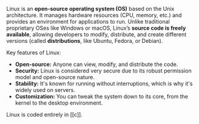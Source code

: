 Linux is an **open-source operating system (OS)** based on the Unix architecture. It manages hardware resources (CPU, memory, etc.) and provides an environment for applications to run. Unlike traditional proprietary OSes like Windows or macOS, Linux’s **source code is freely available**, allowing developers to modify, distribute, and create different versions (called **distributions**, like Ubuntu, Fedora, or Debian).

Key features of Linux:

- **Open-source:** Anyone can view, modify, and distribute the code.
- **Security:** Linux is considered very secure due to its robust permission model and open-source nature.
- **Stability:** It's known for running without interruptions, which is why it's widely used on servers.
- **Customization:** You can tweak the system down to its core, from the kernel to the desktop environment.

Linux is coded entirely in [[c]].
